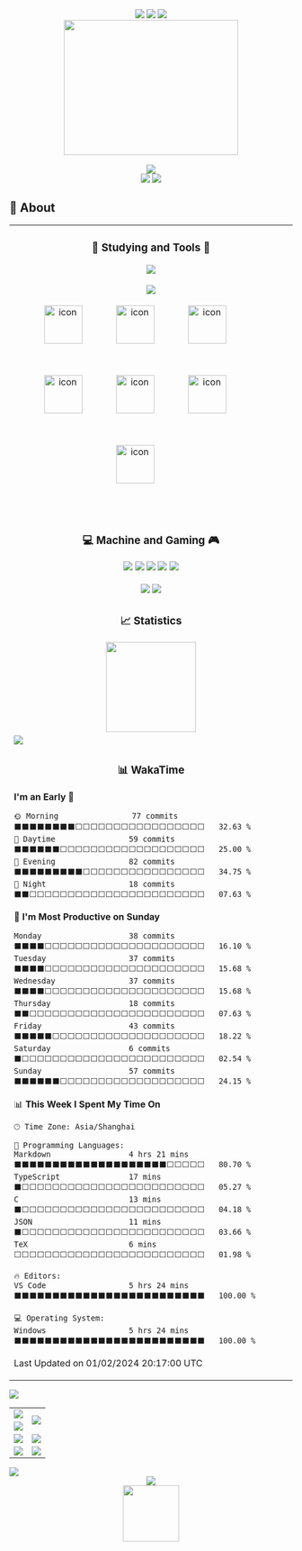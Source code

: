 <div align='center'>

  <!--计算访问次数-->
  <img src="https://count.getloli.com/get/@demonq0q?theme=rule34" />

  <!--动态分割线-->
  <img src="https://cdn.jsdelivr.net/gh/demonq0q/demonq0q/assets/hr.gif">

  <!--动态打字效果-->
  <img src="https://readme-typing-svg.demolab.com?font=Fira+Code&weight=500&pause=1000&center=true%C2%A0%E7%9C%9F&vCenter=true%C2%A0%E7%9C%9F&r%C2%A0%E7%9C%9F%C2%A0%E5%81%87&width=435&separator=%3C&lines=if(you+%3D%3D+'coming')+printf('Hello');%3CTo+be+continue...">

  <br>

  <!--猫猫虫打字gif图-->
  <img src="https://cdn.jsdelivr.net/gh/demonq0q/demonq0q/assets/tap-code.gif" width=310 height=240/>

  <br>
  <br>

  <!--记录访问人次（详细版）-->
  <img src='https://u8views.com/api/v1/github/profiles/110705071/views/day-week-month-total-count.svg'>

  <br>

  <!--贪吃蛇-->
  <img src="https://cdn.jsdelivr.net/gh/demonq0q/demonq0q/profile-snake-contrib/github-contribution-grid-snake.svg">

  <!--动态分割线-->
  <img src="https://cdn.jsdelivr.net/gh/demonq0q/demonq0q/assets/hr.gif">

</div>

  <h2>🧐 About</h2>

  <!--first table 第一个表格-->
  <table>

  <tr><td>

  <div align='center'>

  <h3>
    💪 Studying and Tools 🔧
  </h3>

  <img src='https://skillicons.dev/icons?i=html,css,javascript,c,cpp,py,mysql'>

  <br>
  <br>

  <img src='https://skillicons.dev/icons?i=vscode,visualstudio,github,githubactions,git,linux,md,vim,powershell,docker,nodejs,vercel,cloudflare,discord'>

  <br>
  <br>

  <img src="https://techstack-generator.vercel.app/github-icon.svg" alt="icon" width="68" style="width: 68px; height: 68px; margin-right: 56px; margin-bottom: 56px;" />
  <img src="https://techstack-generator.vercel.app/prettier-icon.svg" alt="icon" width="68" style="width: 68px; height: 68px; margin-right: 56px; margin-bottom: 56px;" />
  <img src="https://techstack-generator.vercel.app/docker-icon.svg" alt="icon" width="68" style="width: 68px; height: 68px; margin-right: 56px; margin-bottom: 56px;" />
  <img src="https://techstack-generator.vercel.app/js-icon.svg" alt="icon" width="68" style="width: 68px; height: 68px; margin-right: 56px; margin-bottom: 56px;" />
  <img src="https://techstack-generator.vercel.app/cpp-icon.svg" alt="icon" width="68" style="width: 68px; height: 68px; margin-right: 56px; margin-bottom: 56px;" />
  <img src="https://techstack-generator.vercel.app/python-icon.svg" alt="icon" width="68" style="width: 68px; height: 68px; margin-right: 56px; margin-bottom: 56px;" />
  <img src="https://techstack-generator.vercel.app/mysql-icon.svg" alt="icon" width="68" style="width: 68px; height: 68px; margin-right: 56px; margin-bottom: 56px;" />
  

  </div>

  </td></tr>

  <tr><td>

  <div align='center'>

  <h3>
    💻 Machine and Gaming 🎮 
  </h3>

  <img src="https://img.shields.io/badge/win10-blue?style=for-the-badge&logo=windows&logoColor=blue&label=Windows&labelColor=white">
  <img src="https://img.shields.io/badge/rtx3050-green?style=for-the-badge&logo=NVIDIA&logoColor=green&label=NVIDIA&labelColor=white">
  <img src='https://img.shields.io/badge/r5-black?style=for-the-badge&logo=amd&logoColor=black&label=amd&labelColor=white'>
  <img src="https://img.shields.io/badge/k50-orange?style=for-the-badge&logo=xiaomi&label=xiaomi&labelColor=white">
  <img src="https://img.shields.io/badge/r7000-red?style=for-the-badge&logo=lenovo&logoColor=red&label=lenovo&labelColor=white">

  <br>
  <br>

  <img src="https://img.shields.io/badge/steam-black?style=for-the-badge&logo=steam&logoColor=white">
  <img src="https://img.shields.io/badge/epic games-black?style=for-the-badge&logo=epicgames&logoColor=white">

  </div>

  </td></tr>


  <!--spotify-->
  <!-- <tr><td>

  <div align='center'>

  <h3>
    🎵 Music
  </h3>

  <img src='https://spotify-recently-played-readme.vercel.app/api?user=31aayoeuwziq5qdyexrafvhrhjau&count=7'>
  <img src='https://spotify-github-profile.vercel.app/api/view?uid=31aayoeuwziq5qdyexrafvhrhjau&cover_image=true&theme=default&show_offline=false&background_color=121212&interchange=false&bar_color_cover=true'>
  
  </div>

  </td></tr> -->

  <tr><td>

  <div align='center'>

  <h3>
    📈 Statistics
  </h3>

  <img src="https://github-readme-stats.vercel.app/api?username=demonq0q&hide=issues&show_icons=true&theme=white&layout=compact" height=160 />
  <!-- <img src="https://github-readme-stats.vercel.app/api/top-langs/?username=demonq0q&layout=compact" height=160 /> -->

  </div>

  </td></tr>

  <tr><td>

  <img src="https://github-readme-activity-graph.vercel.app/graph?username=demonq0q&bg_color=ffffff&color=000000&line=00eeff&point=ffcf24&area=true&hide_border=true" />

  </td></tr>

  <tr><td>

  <div align='center'>
  <h3>
    📊 WakaTime
  </h3>
  </div>

  <!--START_SECTION:waka-->
**I'm an Early 🐤** 

```text
🌞 Morning                77 commits          ⬛⬛⬛⬛⬛⬛⬛⬛⬜⬜⬜⬜⬜⬜⬜⬜⬜⬜⬜⬜⬜⬜⬜⬜⬜   32.63 % 
🌆 Daytime                59 commits          ⬛⬛⬛⬛⬛⬛⬜⬜⬜⬜⬜⬜⬜⬜⬜⬜⬜⬜⬜⬜⬜⬜⬜⬜⬜   25.00 % 
🌃 Evening                82 commits          ⬛⬛⬛⬛⬛⬛⬛⬛⬛⬜⬜⬜⬜⬜⬜⬜⬜⬜⬜⬜⬜⬜⬜⬜⬜   34.75 % 
🌙 Night                  18 commits          ⬛⬛⬜⬜⬜⬜⬜⬜⬜⬜⬜⬜⬜⬜⬜⬜⬜⬜⬜⬜⬜⬜⬜⬜⬜   07.63 % 
```
📅 **I'm Most Productive on Sunday** 

```text
Monday                   38 commits          ⬛⬛⬛⬛⬜⬜⬜⬜⬜⬜⬜⬜⬜⬜⬜⬜⬜⬜⬜⬜⬜⬜⬜⬜⬜   16.10 % 
Tuesday                  37 commits          ⬛⬛⬛⬛⬜⬜⬜⬜⬜⬜⬜⬜⬜⬜⬜⬜⬜⬜⬜⬜⬜⬜⬜⬜⬜   15.68 % 
Wednesday                37 commits          ⬛⬛⬛⬛⬜⬜⬜⬜⬜⬜⬜⬜⬜⬜⬜⬜⬜⬜⬜⬜⬜⬜⬜⬜⬜   15.68 % 
Thursday                 18 commits          ⬛⬛⬜⬜⬜⬜⬜⬜⬜⬜⬜⬜⬜⬜⬜⬜⬜⬜⬜⬜⬜⬜⬜⬜⬜   07.63 % 
Friday                   43 commits          ⬛⬛⬛⬛⬛⬜⬜⬜⬜⬜⬜⬜⬜⬜⬜⬜⬜⬜⬜⬜⬜⬜⬜⬜⬜   18.22 % 
Saturday                 6 commits           ⬛⬜⬜⬜⬜⬜⬜⬜⬜⬜⬜⬜⬜⬜⬜⬜⬜⬜⬜⬜⬜⬜⬜⬜⬜   02.54 % 
Sunday                   57 commits          ⬛⬛⬛⬛⬛⬛⬜⬜⬜⬜⬜⬜⬜⬜⬜⬜⬜⬜⬜⬜⬜⬜⬜⬜⬜   24.15 % 
```


📊 **This Week I Spent My Time On** 

```text
🕑︎ Time Zone: Asia/Shanghai

💬 Programming Languages: 
Markdown                 4 hrs 21 mins       ⬛⬛⬛⬛⬛⬛⬛⬛⬛⬛⬛⬛⬛⬛⬛⬛⬛⬛⬛⬛⬜⬜⬜⬜⬜   80.70 % 
TypeScript               17 mins             ⬛⬜⬜⬜⬜⬜⬜⬜⬜⬜⬜⬜⬜⬜⬜⬜⬜⬜⬜⬜⬜⬜⬜⬜⬜   05.27 % 
C                        13 mins             ⬛⬜⬜⬜⬜⬜⬜⬜⬜⬜⬜⬜⬜⬜⬜⬜⬜⬜⬜⬜⬜⬜⬜⬜⬜   04.18 % 
JSON                     11 mins             ⬛⬜⬜⬜⬜⬜⬜⬜⬜⬜⬜⬜⬜⬜⬜⬜⬜⬜⬜⬜⬜⬜⬜⬜⬜   03.66 % 
TeX                      6 mins              ⬜⬜⬜⬜⬜⬜⬜⬜⬜⬜⬜⬜⬜⬜⬜⬜⬜⬜⬜⬜⬜⬜⬜⬜⬜   01.98 % 

🔥 Editors: 
VS Code                  5 hrs 24 mins       ⬛⬛⬛⬛⬛⬛⬛⬛⬛⬛⬛⬛⬛⬛⬛⬛⬛⬛⬛⬛⬛⬛⬛⬛⬛   100.00 % 

💻 Operating System: 
Windows                  5 hrs 24 mins       ⬛⬛⬛⬛⬛⬛⬛⬛⬛⬛⬛⬛⬛⬛⬛⬛⬛⬛⬛⬛⬛⬛⬛⬛⬛   100.00 % 
```


 Last Updated on 01/02/2024 20:17:00 UTC
<!--END_SECTION:waka-->
  
  </td></tr>
  </table>

  <!--动态分割线-->
  <img src="https://cdn.jsdelivr.net/gh/demonq0q/demonq0q/assets/hr.gif">

  <!--second table 第二个表格-->
  <table>
    <tr>
      <td><img src="https://cdn.jsdelivr.net/gh/demonq0q/demonq0q/github-metrics/base.svg" /></td>
      <td rowspan="2"><img src="https://cdn.jsdelivr.net/gh/demonq0q/demonq0q/github-metrics/stars.svg" /></td>
    </tr>
    <tr>
      <td><img src="https://cdn.jsdelivr.net/gh/demonq0q/demonq0q/github-metrics/activity.svg" /></td>
    </tr>
    <tr>
      <td><img src="https://cdn.jsdelivr.net/gh/demonq0q/demonq0q/github-metrics/stackoverflow.svg" /></td>
      <td><img src="https://cdn.jsdelivr.net/gh/demonq0q/demonq0q/github-metrics/habits.charts.svg" /></td>    
    </tr>
    <tr>
      <td><img src="https://cdn.jsdelivr.net/gh/demonq0q/demonq0q/github-metrics/isocalendar.fullyear.svg" /></td>
      <td><img src="https://cdn.jsdelivr.net/gh/demonq0q/demonq0q/github-metrics/calendar.full.svg" /></td>
    </tr>
  </table>

  <!--动态分割线-->
  <img src="https://cdn.jsdelivr.net/gh/demonq0q/demonq0q/assets/hr.gif">

  <!--Repobeats analytics image 分析图像-->
  <div align='center'>
    <img src="https://repobeats.axiom.co/api/embed/020619bbebb844ee753b14b8ec26faebd07304a6.svg">
  </div>

  <!--动态加载-->
  <div align='center'>
    <img src="https://cdn.jsdelivr.net/gh/demonq0q/demonq0q/assets/loading.gif" width=100 height=100/>
  </div>
